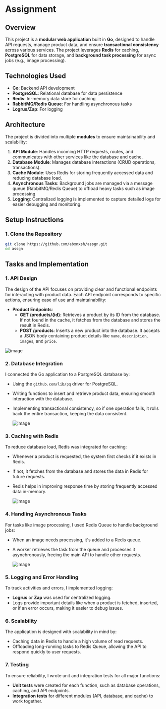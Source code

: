 # Assignment

## **Overview**

This project is a **modular web application** built in **Go**, designed to handle API requests, manage product data, and ensure **transactional consistency** across various services. The project leverages **Redis** for caching, **PostgreSQL** for data storage, and **background task processing** for async jobs (e.g., image processing).

## **Technologies Used**

- **Go**: Backend API development
- **PostgreSQL**: Relational database for data persistence
- **Redis**: In-memory data store for caching
- **RabbitMQ/Redis Queue**: For handling asynchronous tasks
- **Logrus/Zap**: For logging

## **Architecture**

The project is divided into multiple **modules** to ensure maintainability and scalability:

1. **API Module**: Handles incoming HTTP requests, routes, and communicates with other services like the database and cache.
2. **Database Module**: Manages database interactions (CRUD operations, transactions).
3. **Cache Module**: Uses Redis for storing frequently accessed data and reducing database load.
4. **Asynchronous Tasks**: Background jobs are managed via a message queue (RabbitMQ/Redis Queue) to offload heavy tasks such as image processing.
5. **Logging**: Centralized logging is implemented to capture detailed logs for easier debugging and monitoring.

## **Setup Instructions**

### **1. Clone the Repository**
```bash
git clone https://github.com/abxnxsh/assgn.git
cd assgn
```
## **Tasks and Implementation**

### 1. **API Design**

The design of the API focuses on providing clear and functional endpoints for interacting with product data. Each API endpoint corresponds to specific actions, ensuring ease of use and maintainability:

- **Product Endpoints**:
  - **GET /products/{id}**: Retrieves a product by its ID from the database. If not found in the cache, it fetches from the database and stores the result in Redis.
  - **POST /products**: Inserts a new product into the database. It accepts a JSON body containing product details like `name`, `description`, `images`, and `price`.
 
![image](https://github.com/user-attachments/assets/60ee57a4-5aa1-471a-9c5b-de0f814453d6)


### 2. **Database Integration**

I connected the Go application to a PostgreSQL database by:

- Using the `github.com/lib/pq` driver for PostgreSQL.
- Writing functions to insert and retrieve product data, ensuring smooth interaction with the database.
- Implementing transactional consistency, so if one operation fails, it rolls back the entire transaction, keeping the data consistent.

  ![image](https://github.com/user-attachments/assets/9f95de3e-640f-4aad-8f36-ee5b5f783a71)


### 3. **Caching with Redis**

To reduce database load, Redis was integrated for caching:

- Whenever a product is requested, the system first checks if it exists in Redis.
- If not, it fetches from the database and stores the data in Redis for future requests.
- Redis helps in improving response time by storing frequently accessed data in-memory.

  ![image](https://github.com/user-attachments/assets/d4f54953-b674-45b4-b46b-b83b131eb7bc)


### 4. **Handling Asynchronous Tasks**

For tasks like image processing, I used Redis Queue to handle background jobs:

- When an image needs processing, it's added to a Redis queue.
- A worker retrieves the task from the queue and processes it asynchronously, freeing the main API to handle other requests.

  ![image](https://github.com/user-attachments/assets/129278e5-d6e6-4b71-9ac2-5d3f27254788)

  
### 5. **Logging and Error Handling**

To track activities and errors, I implemented logging:

- **Logrus** or **Zap** was used for centralized logging.
- Logs provide important details like when a product is fetched, inserted, or if an error occurs, making it easier to debug issues.

### 6. **Scalability**

The application is designed with scalability in mind by:

- Caching data in Redis to handle a high volume of read requests.
- Offloading long-running tasks to Redis Queue, allowing the API to respond quickly to user requests.

### 7. **Testing**

To ensure reliability, I wrote unit and integration tests for all major functions:

- **Unit tests** were created for each function, such as database operations, caching, and API endpoints.
- **Integration tests**  for different modules (API, database, and cache) to work together.


